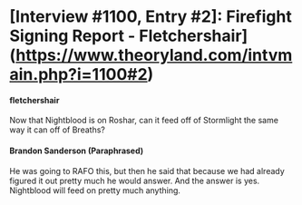 # [Interview #1100, Entry #2]: Firefight Signing Report - Fletchershair](https://www.theoryland.com/intvmain.php?i=1100#2)

#### fletchershair

Now that Nightblood is on Roshar, can it feed off of Stormlight the same way it can off of Breaths?

#### Brandon Sanderson (Paraphrased)

He was going to RAFO this, but then he said that because we had already figured it out pretty much he would answer. And the answer is yes. Nightblood will feed on pretty much anything.

